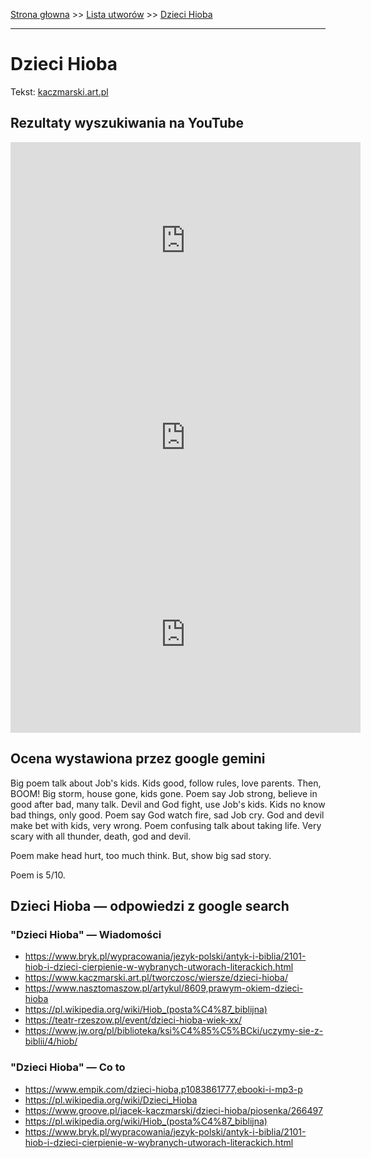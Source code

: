 [Strona głowna](../index.md) >> [Lista utworów](../list.md) >> [Dzieci Hioba](135.md)

---

# Dzieci Hioba

Tekst: [kaczmarski.art.pl](https://www.kaczmarski.art.pl/tworczosc/wiersze/dzieci-hioba/)

## Rezultaty wyszukiwania na YouTube

<iframe width="560" height="315" src="https://www.youtube.com/embed/LrJZiQ7KumE?si=IdontcarewhotheIRSsendsImnotpayingtaxes" title="YouTube video player" frameborder="0" allow="accelerometer; autoplay; clipboard-write; encrypted-media; gyroscope; picture-in-picture; web-share" referrerpolicy="strict-origin-when-cross-origin" allowfullscreen></iframe>

<iframe width="560" height="315" src="https://www.youtube.com/embed/5Zc77zV-J_w?si=IdontcarewhotheIRSsendsImnotpayingtaxes" title="YouTube video player" frameborder="0" allow="accelerometer; autoplay; clipboard-write; encrypted-media; gyroscope; picture-in-picture; web-share" referrerpolicy="strict-origin-when-cross-origin" allowfullscreen></iframe>

<iframe width="560" height="315" src="https://www.youtube.com/embed/kUMPY-nyJsE?si=IdontcarewhotheIRSsendsImnotpayingtaxes" title="YouTube video player" frameborder="0" allow="accelerometer; autoplay; clipboard-write; encrypted-media; gyroscope; picture-in-picture; web-share" referrerpolicy="strict-origin-when-cross-origin" allowfullscreen></iframe>

## Ocena wystawiona przez google gemini

Big poem talk about Job's kids. Kids good, follow rules, love parents. Then, BOOM! Big storm, house gone, kids gone. Poem say Job strong, believe in good after bad, many talk. Devil and God fight, use Job's kids. Kids no know bad things, only good. Poem say God watch fire, sad Job cry. God and devil make bet with kids, very wrong. Poem confusing talk about taking life. Very scary with all thunder, death, god and devil. 

Poem make head hurt, too much think. But, show big sad story.

Poem is 5/10.


## Dzieci Hioba — odpowiedzi z google search

### "Dzieci Hioba" — Wiadomości

 - <https://www.bryk.pl/wypracowania/jezyk-polski/antyk-i-biblia/2101-hiob-i-dzieci-cierpienie-w-wybranych-utworach-literackich.html>
 - <https://www.kaczmarski.art.pl/tworczosc/wiersze/dzieci-hioba/>
 - <https://www.nasztomaszow.pl/artykul/8609,prawym-okiem-dzieci-hioba>
 - <https://pl.wikipedia.org/wiki/Hiob_(posta%C4%87_biblijna)>
 - <https://teatr-rzeszow.pl/event/dzieci-hioba-wiek-xx/>
 - <https://www.jw.org/pl/biblioteka/ksi%C4%85%C5%BCki/uczymy-sie-z-biblii/4/hiob/>

### "Dzieci Hioba" — Co to

 - <https://www.empik.com/dzieci-hioba,p1083861777,ebooki-i-mp3-p>
 - <https://pl.wikipedia.org/wiki/Dzieci_Hioba>
 - <https://www.groove.pl/jacek-kaczmarski/dzieci-hioba/piosenka/266497>
 - <https://pl.wikipedia.org/wiki/Hiob_(posta%C4%87_biblijna)>
 - <https://www.bryk.pl/wypracowania/jezyk-polski/antyk-i-biblia/2101-hiob-i-dzieci-cierpienie-w-wybranych-utworach-literackich.html>

